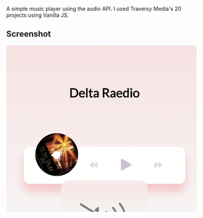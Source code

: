 A simple music player using the audio API. I used Traversy Media's 20 projects using Vanilla JS.

## Screenshot
 ![Screenshot of player](/images/deltaRaedio.png)
